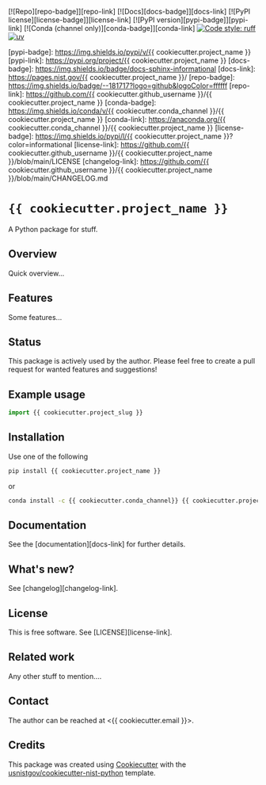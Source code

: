 <!-- markdownlint-disable MD041 -->

<!-- prettier-ignore-start -->
[![Repo][repo-badge]][repo-link]
[![Docs][docs-badge]][docs-link]
[![PyPI license][license-badge]][license-link]
[![PyPI version][pypi-badge]][pypi-link]
[![Conda (channel only)][conda-badge]][conda-link]
[![Code style: ruff][ruff-badge]][ruff-link]
[![uv][uv-badge]][uv-link]

<!--
  For more badges, see
  https://shields.io/category/other
  https://naereen.github.io/badges/
  [pypi-badge]: https://badge.fury.io/py/{{ cookiecutter.project_name }}
-->

[ruff-badge]: https://img.shields.io/endpoint?url=https://raw.githubusercontent.com/astral-sh/ruff/main/assets/badge/v2.json
[ruff-link]: https://github.com/astral-sh/ruff
[uv-badge]: https://img.shields.io/endpoint?url=https://raw.githubusercontent.com/astral-sh/uv/main/assets/badge/v0.json
[uv-link]: https://github.com/astral-sh/uv
[pypi-badge]: https://img.shields.io/pypi/v/{{ cookiecutter.project_name }}
[pypi-link]: https://pypi.org/project/{{ cookiecutter.project_name }}
[docs-badge]: https://img.shields.io/badge/docs-sphinx-informational
[docs-link]: https://pages.nist.gov/{{ cookiecutter.project_name }}/
[repo-badge]: https://img.shields.io/badge/--181717?logo=github&logoColor=ffffff
[repo-link]: https://github.com/{{ cookiecutter.github_username }}/{{ cookiecutter.project_name }}
[conda-badge]: https://img.shields.io/conda/v/{{ cookiecutter.conda_channel }}/{{ cookiecutter.project_name }}
[conda-link]: https://anaconda.org/{{ cookiecutter.conda_channel }}/{{ cookiecutter.project_name }}
[license-badge]: https://img.shields.io/pypi/l/{{ cookiecutter.project_name }}?color=informational
[license-link]: https://github.com/{{ cookiecutter.github_username }}/{{ cookiecutter.project_name }}/blob/main/LICENSE
[changelog-link]: https://github.com/{{ cookiecutter.github_username }}/{{ cookiecutter.project_name }}/blob/main/CHANGELOG.md

<!-- other links -->

<!-- prettier-ignore-end -->

# `{{ cookiecutter.project_name }}`

A Python package for stuff.

## Overview

Quick overview...

## Features

Some features...

## Status

This package is actively used by the author. Please feel free to create a pull
request for wanted features and suggestions!

## Example usage

```python
import {{ cookiecutter.project_slug }}
```

<!-- end-docs -->

## Installation

<!-- start-installation -->

Use one of the following

```bash
pip install {{ cookiecutter.project_name }}
```

or

```bash
conda install -c {{ cookiecutter.conda_channel}} {{ cookiecutter.project_name }}
```

<!-- end-installation -->

## Documentation

See the [documentation][docs-link] for further details.

## What's new?

See [changelog][changelog-link].

## License

This is free software. See [LICENSE][license-link].

## Related work

Any other stuff to mention....

## Contact

The author can be reached at <{{ cookiecutter.email }}>.

## Credits

This package was created using
[Cookiecutter](https://github.com/audreyr/cookiecutter) with the
[usnistgov/cookiecutter-nist-python](https://github.com/usnistgov/cookiecutter-nist-python)
template.

